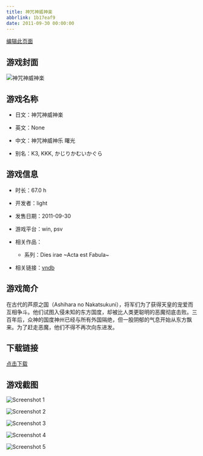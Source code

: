 ```yaml
---
title: 神咒神威神楽
abbrlink: 1b17eaf9
date: 2011-09-30 00:00:00
---
```

[编辑此页面](https://github.com/ACG-3/ADV3-source/blob/main/source/_posts/games/%E7%A5%9E%E5%92%92%E7%A5%9E%E5%A8%81%E7%A5%9E%E6%A5%BD.md)

## 游戏封面

![神咒神威神楽](https://pan.timero.xyz/d/onedrive/img_lib_001/%E7%A5%9E%E5%92%92%E7%A5%9E%E5%A8%81%E7%A5%9E%E6%A5%BD_cover.avif)


## 游戏名称

- 日文：神咒神威神楽
- 英文：None
- 中文：神咒神威神乐 曙光

- 别名：K3, KKK, かじりかむいかぐら


## 游戏信息

- 时长：67.0 h
- 开发者：light
- 发售日期：2011-09-30
- 游戏平台：win, psv
- 相关作品：
   - 系列：Dies irae ~Acta est Fabula~

- 相关链接：[vndb](https://vndb.org/v5844)


## 游戏简介

在古代的芦原之国（Ashihara no Nakatsukuni），将军们为了获得天皇的宠爱而互相争斗。他们试图入侵未知的东方国度，却被比人类更聪明的恶魔彻底击败。三百年后，众神的国度神州已经与所有外国隔绝，但一股阴郁的气息开始从东方飘来。为了赶走恶魔，他们不得不再次向东进发。




## 下载链接

[点击下载](https://pan.timero.xyz/onedrive/adv_lib_001/%E7%A5%9E%E5%92%92%E7%A5%9E%E5%A8%81%E7%A5%9E%E6%A5%BD)


## 游戏截图


![Screenshot 1](https://pan.timero.xyz/d/onedrive/img_lib_001/%E7%A5%9E%E5%92%92%E7%A5%9E%E5%A8%81%E7%A5%9E%E6%A5%BD_Screenshot_1.avif)

![Screenshot 2](https://pan.timero.xyz/d/onedrive/img_lib_001/%E7%A5%9E%E5%92%92%E7%A5%9E%E5%A8%81%E7%A5%9E%E6%A5%BD_Screenshot_2.avif)

![Screenshot 3](https://pan.timero.xyz/d/onedrive/img_lib_001/%E7%A5%9E%E5%92%92%E7%A5%9E%E5%A8%81%E7%A5%9E%E6%A5%BD_Screenshot_3.avif)

![Screenshot 4](https://pan.timero.xyz/d/onedrive/img_lib_001/%E7%A5%9E%E5%92%92%E7%A5%9E%E5%A8%81%E7%A5%9E%E6%A5%BD_Screenshot_4.avif)

![Screenshot 5](https://pan.timero.xyz/d/onedrive/img_lib_001/%E7%A5%9E%E5%92%92%E7%A5%9E%E5%A8%81%E7%A5%9E%E6%A5%BD_Screenshot_5.avif)

